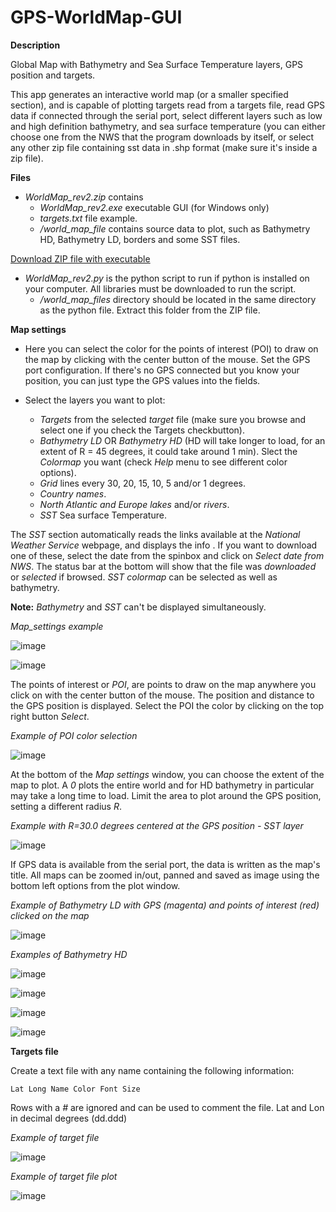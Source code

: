 # GPS-WorldMap-GUI

**Description**

Global Map with Bathymetry and Sea Surface Temperature layers, GPS position and targets.

This app generates an interactive world map (or a smaller specified section), and is capable of plotting targets read from a targets file, read GPS data if connected through the serial port, select different layers such as low and high definition bathymetry, and sea surface temperature (you can either choose one from the NWS that the program downloads by itself, or select any other zip file containing sst data in .shp format (make sure it's inside a zip file).

**Files**

- *WorldMap_rev2.zip* contains
  - *WorldMap_rev2.exe* executable GUI (for Windows only)
  - *targets.txt* file example.
  - */world_map_file* contains source data to plot, such as Bathymetry HD, Bathymetry LD, borders and some SST files.

[Download ZIP file with executable](https://drive.google.com/drive/folders/153-UvewrpbSEKwmwPl1k7T9JTJrQeTrX?usp=sharing)


- *WorldMap_rev2.py* is the python script to run if python is installed on your computer. All libraries must be downloaded to run the script.
  - */world_map_files* directory should be located in the same directory as the python file. Extract this folder from the ZIP file.


**Map settings**
- Here you can select the color for the points of interest (POI) to draw on the map by clicking with the center button of the mouse.
Set the GPS port configuration. If there's no GPS connected but you know your position, you can just type the GPS values into the fields.

- Select the layers you want to plot:
  - *Targets* from the selected *target* file (make sure you browse and select one if you check the Targets checkbutton).
  - *Bathymetry LD* OR *Bathymetry HD* (HD will take longer to load, for an extent of R = 45 degrees, it could take around 1 min). Slect the *Colormap* you want (check *Help* menu to see different color options).
  - *Grid* lines every 30, 20, 15, 10, 5 and/or 1 degrees.
  - *Country names*.
  - *North Atlantic and Europe lakes* and/or *rivers*.
  - *SST* Sea surface Temperature.

The *SST* section automatically reads the links available at the *National Weather Service* webpage, and displays the info . If you want to download one of these, select the date from the spinbox and click on *Select date from NWS*. 
The status bar at the bottom will show that the file was *downloaded* or *selected* if browsed.
*SST* *colormap* can be selected as well as bathymetry.

**Note:** *Bathymetry* and *SST* can't be displayed simultaneously.

*Map_settings example*


![image](https://user-images.githubusercontent.com/89260258/130278901-12902520-b2ef-4ee0-948f-764c0444a427.png)

![image](https://user-images.githubusercontent.com/89260258/130278997-34629083-b466-4f6b-9dcd-184a567830f9.png)


The points of interest or *POI*, are points to draw on the map anywhere you click on with the center button of the mouse. The position and distance to the GPS position is displayed. Select the POI the color by clicking on the top right button *Select*.

*Example of POI color selection*

![image](https://user-images.githubusercontent.com/89260258/130279031-6be7421c-8b39-4925-9657-3f8bd6ced401.png)


At the bottom of the *Map settings* window, you can choose the extent of the map to plot. 
A *0* plots the entire world and for HD bathymetry in particular may take a long time to load.
Limit the area to plot around the GPS position, setting a different radius *R*.

*Example with R=30.0 degrees centered at the GPS position - SST layer*

![image](https://user-images.githubusercontent.com/89260258/130279082-0cd6b54d-f50e-4180-8ffd-66af64a50d19.png)


If GPS data is available from the serial port, the data is written as the map's title.
All maps can be zoomed in/out, panned and saved as image using the bottom left options from the plot window.

*Example of Bathymetry LD with GPS (magenta) and points of interest (red) clicked on the map*

![image](https://user-images.githubusercontent.com/89260258/130279154-73d868f3-aec2-4ede-9d52-1b56972e8ce6.png)

*Examples of Bathymetry HD*

![image](https://user-images.githubusercontent.com/89260258/130279184-c112c8de-d5ab-4ad3-8df9-dc993d60e727.png)

![image](https://user-images.githubusercontent.com/89260258/130279197-bf86d419-a594-4962-a158-32be3f1945e8.png)

![image](https://user-images.githubusercontent.com/89260258/130279203-4632a147-02a0-44fa-a73f-06d2eaae55c5.png)

![image](https://user-images.githubusercontent.com/89260258/130279210-971ae7e1-dede-4463-a210-141825633bc7.png)


**Targets file**

Create a text file with any name containing the following information:

    Lat Long Name Color Font Size
      
Rows with a *#* are ignored and can be used to comment the file.
Lat and Lon in decimal degrees (dd.ddd)


*Example of target file*

![image](https://user-images.githubusercontent.com/89260258/130279261-28b8b269-2b52-4410-b31c-89e2d660cec6.png)

*Example of target file plot*

![image](https://user-images.githubusercontent.com/89260258/130279275-f45af4c0-f44f-426f-9200-d018f062d8e4.png)

